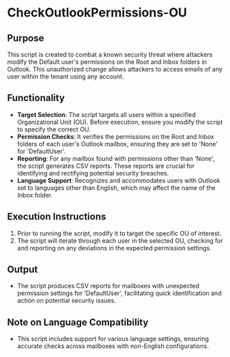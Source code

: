 # CheckOutlookPermissions-OU

## Purpose
This script is created to combat a known security threat where attackers modify the Default user's permissions on the Root and Inbox folders in Outlook. This unauthorized change allows attackers to access emails of any user within the tenant using any account. 

## Functionality
- **Target Selection**: The script targets all users within a specified Organizational Unit (OU). Before execution, ensure you modify the script to specify the correct OU.
- **Permission Checks**: It verifies the permissions on the Root and Inbox folders of each user's Outlook mailbox, ensuring they are set to 'None' for 'DefaultUser'.
- **Reporting**: For any mailbox found with permissions other than 'None', the script generates CSV reports. These reports are crucial for identifying and rectifying potential security breaches.
- **Language Support**: Recognizes and accommodates users with Outlook set to languages other than English, which may affect the name of the Inbox folder.

## Execution Instructions
1. Prior to running the script, modify it to target the specific OU of interest.
2. The script will iterate through each user in the selected OU, checking for and reporting on any deviations in the expected permission settings.

## Output
- The script produces CSV reports for mailboxes with unexpected permission settings for 'DefaultUser', facilitating quick identification and action on potential security issues.

## Note on Language Compatibility
- This script includes support for various language settings, ensuring accurate checks across mailboxes with non-English configurations.
